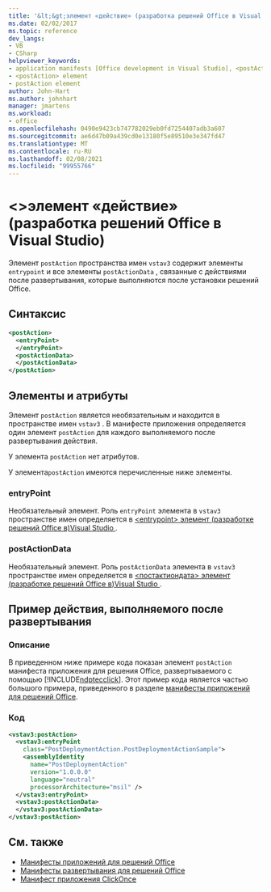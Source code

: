 ```yaml
---
title: '&lt;&gt;элемент «действие» (разработка решений Office в Visual Studio)'
ms.date: 02/02/2017
ms.topic: reference
dev_langs:
- VB
- CSharp
helpviewer_keywords:
- application manifests [Office development in Visual Studio], <postAction> element
- <postAction> element
- postAction element
author: John-Hart
ms.author: johnhart
manager: jmartens
ms.workload:
- office
ms.openlocfilehash: 0490e9423cb747782029eb0fd7254407adb3a607
ms.sourcegitcommit: ae6d47b09a439cd0e13180f5e89510e3e347fd47
ms.translationtype: MT
ms.contentlocale: ru-RU
ms.lasthandoff: 02/08/2021
ms.locfileid: "99955766"
---
```

# <a name="ltpostactiongt-element-office-development-in-visual-studio"></a>&lt;&gt;элемент «действие» (разработка решений Office в Visual Studio)
  Элемент `postAction` пространства имен `vstav3` содержит элементы `entrypoint` и все элементы `postActionData` , связанные с действиями после развертывания, которые выполняются после установки решений Office.

## <a name="syntax"></a>Синтаксис

```xml
<postAction>
  <entryPoint>
  </entryPoint>
  <postActionData>
  </postActionData>
</postAction>
```

## <a name="elements-and-attributes"></a>Элементы и атрибуты
 Элемент `postAction` является необязательным и находится в пространстве имен `vstav3` . В манифесте приложения определяется один элемент `postAction` для каждого выполняемого после развертывания действия.

 У элемента `postAction` нет атрибутов.

 У элемента`postAction` имеются перечисленные ниже элементы.

### <a name="entrypoint"></a>entryPoint
 Необязательный элемент. Роль `entryPoint` элемента в `vstav3` пространстве имен определяется в [&#60;entrypoint&#62; элемент &#40;разработке решений Office в&#41;Visual Studio ](../vsto/entrypoints-element-office-development-in-visual-studio.md).

### <a name="postactiondata"></a>postActionData
 Необязательный элемент. Роль `postActionData` элемента в `vstav3` пространстве имен определяется в [&#60;постактиондата&#62; элемент &#40;разработке решений Office в&#41;Visual Studio ](../vsto/postactiondata-element-office-development-in-visual-studio.md).

## <a name="post-deployment-action-example"></a>Пример действия, выполняемого после развертывания

### <a name="description"></a>Описание
 В приведенном ниже примере кода показан элемент `postAction` манифеста приложения для решения Office, развертываемого с помощью [!INCLUDE[ndptecclick](../vsto/includes/ndptecclick-md.md)]. Этот пример кода является частью большого примера, приведенного в разделе [манифесты приложений для решений Office](../vsto/application-manifests-for-office-solutions.md).

### <a name="code"></a>Код

```xml
<vstav3:postAction>
  <vstav3:entryPoint
    class="PostDeploymentAction.PostDeploymentActionSample">
    <assemblyIdentity
      name="PostDeploymentAction"
      version="1.0.0.0"
      language="neutral"
      processorArchitecture="msil" />
  </vstav3:entryPoint>
  <vstav3:postActionData>
  </vstav3:postActionData>
</vstav3:postAction>
```

## <a name="see-also"></a>См. также

- [Манифесты приложений для решений Office](../vsto/application-manifests-for-office-solutions.md)
- [Манифесты развертывания для решений Office](../vsto/deployment-manifests-for-office-solutions.md)
- [Манифест приложения ClickOnce](../deployment/clickonce-application-manifest.md)
